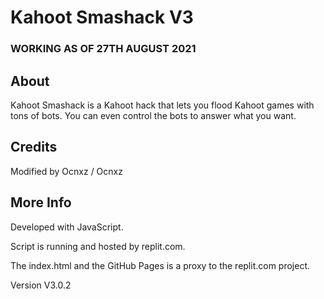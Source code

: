 # Kahoot Smashack V3

### WORKING AS OF 27TH AUGUST 2021

## About

Kahoot Smashack is a Kahoot hack that lets you flood Kahoot games with tons of bots. You can even control the bots to answer what you want.

## Credits

Modified by Ocnxz / Ocnxz



## More Info

Developed with JavaScript.

Script is running and hosted by replit.com.

The index.html and the GitHub Pages is a proxy to the replit.com project.

Version V3.0.2
